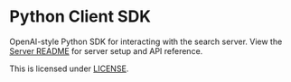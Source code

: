 # Python Client SDK

OpenAI-style Python SDK for interacting with the search server. View the [Server README](../server/README.md) for server setup and API reference.

This is licensed under [LICENSE](../LICENSE).